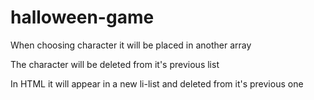 # halloween-game

When choosing character it will be placed in another array

The character will be deleted from it's previous list 

In HTML it will appear in a new li-list and deleted from it's previous one 
